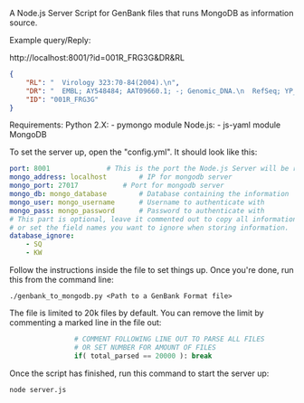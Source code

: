 A Node.js Server Script for GenBank files that runs MongoDB as information source.

Example query/Reply:

http://localhost:8001/?id=001R_FRG3G&DR&RL
```json
{
    "RL": "  Virology 323:70-84(2004).\n",
    "DR": "  EMBL; AY548484; AAT09660.1; -; Genomic_DNA.\n  RefSeq; YP_031579.1; NC_005946.1.\n  ProteinModelPortal; Q6GZX4; -.\n  GeneID; 2947773; -.\n  ProtClustDB; CLSP2511514; -.\n  GO; GO:0006355; P:regulation of transcription, DNA-dependent; IEA:UniProtKB-KW.\n  GO; GO:0046782; P:regulation of viral transcription; IEA:InterPro.\n  GO; GO:0006351; P:transcription, DNA-dependent; IEA:UniProtKB-KW.\n  InterPro; IPR007031; Poxvirus_VLTF3.\n  Pfam; PF04947; Pox_VLTF3; 1.\n",
    "ID": "001R_FRG3G"
}
```


Requirements:
	Python 2.X:
		- pymongo module
	Node.js:
		- js-yaml module
	MongoDB

To set the server up, open the "config.yml".
It should look like this:
```yaml
port: 8001				# This is the port the Node.js Server will be running on
mongo_address: localhost		# IP for mongodb server
mongo_port: 27017			# Port for mongodb server
mongo_db: mongo_database		# Database containing the information
mongo_user: mongo_username		# Username to authenticate with
mongo_pass: mongo_password		# Password to authenticate with
# This part is optional, leave it commented out to copy all information to the database
# or set the field names you want to ignore when storing information.
database_ignore:
    - SQ
    - KW
```
Follow the instructions inside the file to set things up.
Once you're done, run this from the command line:
```terminal
./genbank_to_mongodb.py <Path to a GenBank Format file>
```
The file is limited to 20k files by default. You can remove the limit by commenting a marked line in the file out:
```python
				# COMMENT FOLLOWING LINE OUT TO PARSE ALL FILES
				# OR SET NUMBER FOR AMOUNT OF FILES
				if( total_parsed == 20000 ): break
```
Once the script has finished, run this command to start the server up:
```terminal
node server.js
```

